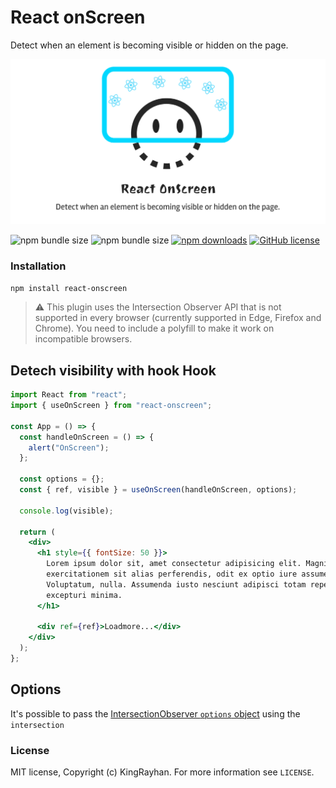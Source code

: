 # React onScreen

Detect when an element is becoming visible or hidden on the page.

<div align="center">
    <img src="./react-onscreen.jpg"/>
</div>

![npm bundle size](https://img.shields.io/bundlephobia/min/@kingrayhan/react-onscreen)
![npm bundle size](https://img.shields.io/bundlephobia/minzip/@kingrayhan/react-onscreen)
[![npm downloads](https://img.shields.io/npm/dt/@kingrayhan/react-onscreen)](https://www.npmjs.com/package/@kingrayhan/react-onscreen)
[![GitHub license](https://img.shields.io/badge/license-MIT-blue.svg)](https://github.com/facebook/react/blob/master/LICENSE)

### Installation

```bash
npm install react-onscreen
```

> ⚠️ This plugin uses the Intersection Observer API that is not supported in every browser (currently supported in Edge, Firefox and Chrome). You need to include a polyfill to make it work on incompatible browsers.

## Detech visibility with hook Hook

```jsx
import React from "react";
import { useOnScreen } from "react-onscreen";

const App = () => {
  const handleOnScreen = () => {
    alert("OnScreen");
  };

  const options = {};
  const { ref, visible } = useOnScreen(handleOnScreen, options);

  console.log(visible);

  return (
    <div>
      <h1 style={{ fontSize: 50 }}>
        Lorem ipsum dolor sit, amet consectetur adipisicing elit. Magni nam
        exercitationem sit alias perferendis, odit ex optio iure assumenda!
        Voluptatum, nulla. Assumenda iusto nesciunt adipisci totam repellat id
        excepturi minima.
      </h1>

      <div ref={ref}>Loadmore...</div>
    </div>
  );
};
```

## Options

It's possible to pass the [IntersectionObserver `options` object](https://developer.mozilla.org/en-US/docs/Web/API/IntersectionObserver/IntersectionObserver#Parameters) using the `intersection`

### License

MIT license, Copyright (c) KingRayhan. For more information see `LICENSE`.
